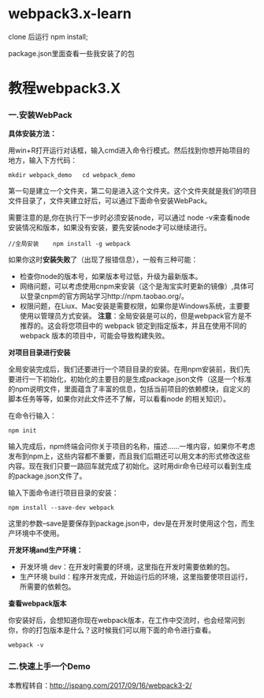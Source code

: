 # webpack3.x-learn

clone 后运行 npm install;  

package.json里面查看一些我安装了的包

# 教程webpack3.X
### 一.安装WebPack

**具体安装方法：**  

用win+R打开运行对话框，输入cmd进入命令行模式。然后找到你想开始项目的地方，输入下方代码： 

`mkdir webpack_demo  
cd webpack_demo`

第一句是建立一个文件夹，第二句是进入这个文件夹。这个文件夹就是我们的项目文件目录了，文件夹建立好后，可以通过下面命令安装WebPack。   

需要注意的是,你在执行下一步时必须安装node，可以通过 node -v来查看node安装情况和版本，如果没有安装，要先安装node才可以继续进行。   

`//全局安装   
npm install -g webpack`

如果你这时**安装失败**了（出现了报错信息），一般有三种可能：
* 检查你node的版本号，如果版本号过低，升级为最新版本。
* 网络问题，可以考虑使用cnpm来安装（这个是淘宝实时更新的镜像）,具体可以登录cnpm的官方网站学习http://npm.taobao.org/。
* 权限问题，在Liux、Mac安装是需要权限，如果你是Windows系统，主要要使用以管理员方式安装。
**注意**：全局安装是可以的，但是webpack官方是不推荐的。这会将您项目中的 webpack 锁定到指定版本，并且在使用不同的 webpack 版本的项目中，可能会导致构建失败。

**对项目目录进行安装**

全局安装完成后，我们还要进行一个项目目录的安装。在用npm安装前，我们先要进行一下初始化，初始化的主要目的是生成package.json文件（这是一个标准的npm说明文件，里面蕴含了丰富的信息，包括当前项目的依赖模块，自定义的脚本任务等等，如果你对此文件还不了解，可以看看node 的相关知识）。

在命令行输入：  

`npm init`   

输入完成后，npm终端会问你关于项目的名称，描述……一堆内容，如果你不考虑发布到npm上，这些内容都不重要，而且我们后期还可以用文本的形式修改这些内容。现在我们只要一路回车就完成了初始化。这时用dir命令已经可以看到生成的package.json文件了。

输入下面命令进行项目目录的安装：   

`npm install --save-dev webpack`    

这里的参数–save是要保存到package.json中，dev是在开发时使用这个包，而生产环境中不使用。

**开发环境and生产环境：**

* 开发环境 dev：在开发时需要的环境，这里指在开发时需要依赖的包。    
* 生产环境 build：程序开发完成，开始运行后的环境，这里指要使项目运行，所需要的依赖包。   

**查看webpack版本**

你安装好后，会想知道你现在webpack版本，在工作中交流时，也会经常问到你，你的打包版本是什么？这时候我们可以用下面的命令进行查看。  

`webpack -v`

### 二.快速上手一个Demo



本教程转自：http://jspang.com/2017/09/16/webpack3-2/
